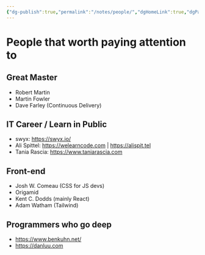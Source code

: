 ```yaml
---
{"dg-publish":true,"permalink":"/notes/people/","dgHomeLink":true,"dgPassFrontmatter":false,"dgShowBacklinks":true,"dgShowLocalGraph":true}
---
```


# People that worth paying attention to

## Great Master

- Robert Martin
- Martin Fowler
- Dave Farley (Continuous Delivery)


## IT Career / Learn in Public

- swyx: <https://swyx.io/>
- Ali Spittel: <https://welearncode.com> | <https://alispit.tel>
- Tania Rascia: <https://www.taniarascia.com>


## Front-end

- Josh W. Comeau (CSS for JS devs)
- Origamid
- Kent C. Dodds (mainly React)
- Adam Watham (Tailwind)


## Programmers who go deep

- https://www.benkuhn.net/
- https://danluu.com